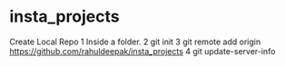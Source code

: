 # insta_projects
Create Local Repo
1 Inside a folder.
2 git init
3 git remote add origin https://github.com/rahuldeepak/insta_projects
4 git update-server-info
